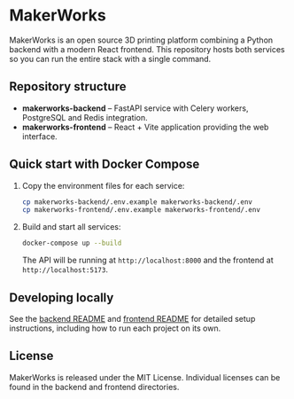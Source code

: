 # MakerWorks

MakerWorks is an open source 3D printing platform combining a Python backend with a modern React frontend. This repository hosts both services so you can run the entire stack with a single command.

## Repository structure
- **makerworks-backend** – FastAPI service with Celery workers, PostgreSQL and Redis integration.
- **makerworks-frontend** – React + Vite application providing the web interface.

## Quick start with Docker Compose
1. Copy the environment files for each service:

   ```bash
   cp makerworks-backend/.env.example makerworks-backend/.env
   cp makerworks-frontend/.env.example makerworks-frontend/.env
   ```

2. Build and start all services:

   ```bash
   docker-compose up --build
   ```

   The API will be running at `http://localhost:8000` and the frontend at `http://localhost:5173`.

## Developing locally
See the [backend README](makerworks-backend/README.md) and [frontend README](makerworks-frontend/README.md) for detailed setup instructions, including how to run each project on its own.

## License
MakerWorks is released under the MIT License. Individual licenses can be found in the backend and frontend directories.
